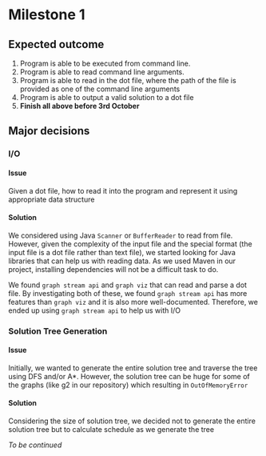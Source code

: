 # Milestone 1

## Expected outcome

1. Program is able to be executed from command line.
2. Program is able to read command line arguments.
3. Program is able to read in the dot file, where the path of the file is provided as one of the command line arguments
4. Program is able to output a valid solution to a dot file
5. **Finish all above before 3rd October**

## Major decisions

### I/O

#### Issue

Given a dot file, how to read it into the program and represent it using appropriate data structure

#### Solution

We considered using Java `Scanner` or `BufferReader` to read from file. However, given the complexity of the input file and the special format (the input file is a dot file rather than text file), we started looking for Java libraries that can help us with reading data. As we used Maven in our project, installing dependencies will not be a difficult task to do. 

We found `graph stream api` and `graph viz` that can read and parse a dot file. By investigating both of these, we found `graph stream api` has more features than `graph viz` and it is also more well-documented. Therefore, we ended up using `graph stream api` to help us with I/O

### Solution Tree Generation

#### Issue

Initially, we wanted to generate the entire solution tree and traverse the tree using DFS and/or A*. However, the solution tree can be huge for some of the graphs (like g2 in our repository) which resulting in `OutOfMemoryError`

#### Solution

Considering the size of solution tree, we decided not to generate the entire solution tree but to calculate schedule as we generate the tree 

*To be continued*

